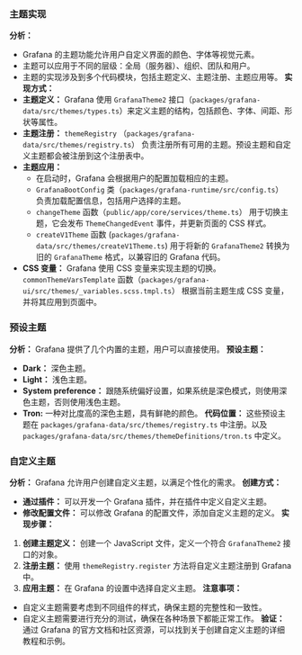 ### 主题实现
**分析：**
*   Grafana 的主题功能允许用户自定义界面的颜色、字体等视觉元素。
*   主题可以应用于不同的层级：全局（服务器）、组织、团队和用户。
*   主题的实现涉及到多个代码模块，包括主题定义、主题注册、主题应用等。
**实现方式：**
*   **主题定义：**  Grafana 使用 `GrafanaTheme2` 接口（`packages/grafana-data/src/themes/types.ts`）来定义主题的结构，包括颜色、字体、间距、形状等属性。
*   **主题注册：**  `themeRegistry` （`packages/grafana-data/src/themes/registry.ts`） 负责注册所有可用的主题。预设主题和自定义主题都会被注册到这个注册表中。
*   **主题应用：**
    *   在启动时，Grafana 会根据用户的配置加载相应的主题。
    *   `GrafanaBootConfig` 类（`packages/grafana-runtime/src/config.ts`） 负责加载配置信息，包括用户选择的主题。
    *   `changeTheme` 函数（`public/app/core/services/theme.ts`） 用于切换主题，它会发布 `ThemeChangedEvent` 事件，并更新页面的 CSS 样式。
    *   `createV1Theme` 函数 (`packages/grafana-data/src/themes/createV1Theme.ts`) 用于将新的 `GrafanaTheme2` 转换为旧的 `GrafanaTheme` 格式，以兼容旧的 Grafana 代码。
*   **CSS 变量：**  Grafana 使用 CSS 变量来实现主题的切换。`commonThemeVarsTemplate` 函数（`packages/grafana-ui/src/themes/_variables.scss.tmpl.ts`）  根据当前主题生成 CSS 变量，并将其应用到页面中。


### 预设主题
**分析：**  Grafana 提供了几个内置的主题，用户可以直接使用。
**预设主题：**
*   **Dark：** 深色主题。
*   **Light：** 浅色主题。
*   **System preference：**  跟随系统偏好设置，如果系统是深色模式，则使用深色主题，否则使用浅色主题。
*   **Tron:** 一种对比度高的深色主题，具有鲜艳的颜色。
**代码位置：**  这些预设主题在 `packages/grafana-data/src/themes/registry.ts` 中注册。以及 `packages/grafana-data/src/themes/themeDefinitions/tron.ts` 中定义。


### 自定义主题
**分析：**  Grafana 允许用户创建自定义主题，以满足个性化的需求。
**创建方式：**
*   **通过插件：**  可以开发一个 Grafana 插件，并在插件中定义自定义主题。
*   **修改配置文件：**  可以修改 Grafana 的配置文件，添加自定义主题的定义。
**实现步骤：**
1.  **创建主题定义：**  创建一个 JavaScript 文件，定义一个符合 `GrafanaTheme2` 接口的对象。
2.  **注册主题：**  使用 `themeRegistry.register` 方法将自定义主题注册到 Grafana 中。
3.  **应用主题：**  在 Grafana 的设置中选择自定义主题。
**注意事项：**
*   自定义主题需要考虑到不同组件的样式，确保主题的完整性和一致性。
*   自定义主题需要进行充分的测试，确保在各种场景下都能正常工作。
**验证：**  通过 Grafana 的官方文档和社区资源，可以找到关于创建自定义主题的详细教程和示例。